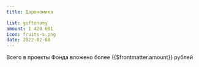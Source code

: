 ```yaml
---
title: Дарономика

list: giftonomy
amount: 1 420 601
icon: fruits-s.png
date: 2022-02-08
---
```


Всего в проекты Фонда вложено более {{$frontmatter.amount}} рублей
